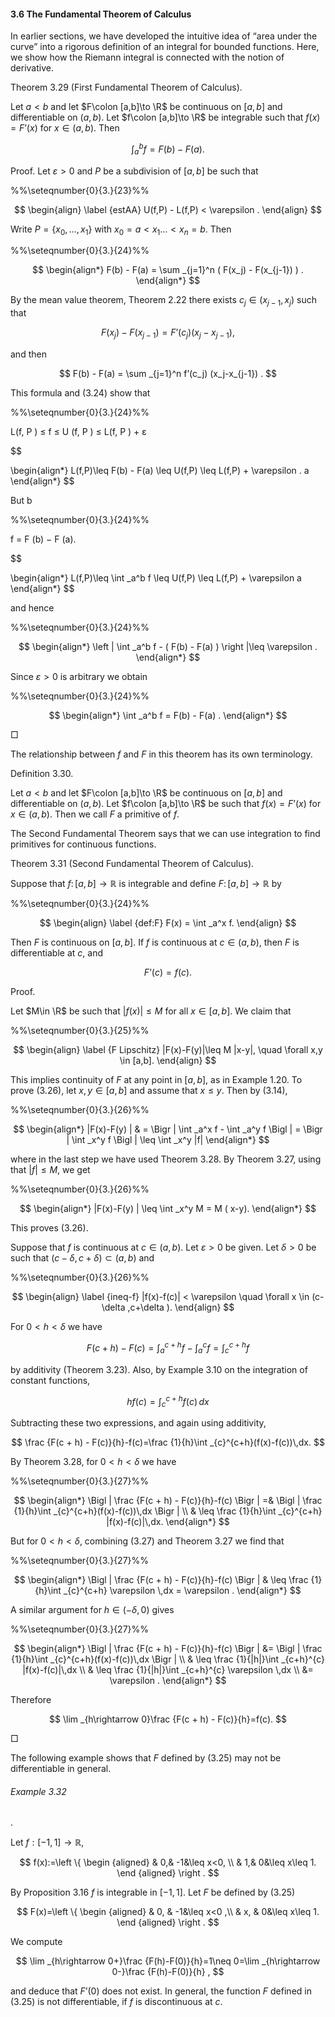 #### 3.6 The Fundamental Theorem of Calculus

In earlier sections, we have developed the intuitive idea of “area under the curve” into a rigorous definition of an integral for bounded functions. Here, we show how the Riemann integral is connected with the notion of derivative.

Theorem 3.29 (First Fundamental Theorem of Calculus).

Let $a<b$ and let $F\colon [a,b]\to \R$ be continuous on $[a,b]$ and differentiable on $(a,b)$. Let $f\colon [a,b]\to \R$ be integrable such that $f(x) = F’(x)$ for $x\in (a,b)$. Then

$$
\int _a^b f = F(b) - F(a).
$$

Proof. Let $\varepsilon >0$ and $P$ be a subdivision of $[a,b]$ be such that

%%\seteqnumber{0}{3.}{23}%%

$$
\begin{align} \label {estAA} U(f,P) - L(f,P) < \varepsilon . \end{align}
$$

Write $P = \{x_0,\ldots ,x_1\}$ with $x_0 = a < x_1 \ldots < x_n=b$. Then

%%\seteqnumber{0}{3.}{24}%%

$$
\begin{align*} F(b) - F(a) = \sum _{j=1}^n ( F(x_j) - F(x_{j-1}) ) . \end{align*}
$$

By the mean value theorem, Theorem 2.22 there exists $c_j \in (x_{j-1},x_j)$ such that

$$
F(x_j) - F(x_{j-1}) = F’(c_j) (x_j-x_{j-1}),
$$

and then

$$
F(b) - F(a) = \sum _{j=1}^n f’(c_j) (x_j-x_{j-1}) .
$$

This formula and (3.24) show that

%%\seteqnumber{0}{3.}{24}%%

L(f, P ) ≤ f ≤ U (f, P ) ≤ L(f, P ) + ε

$$

\begin{align*} L(f,P)\leq F(b) - F(a) \leq U(f,P) \leq L(f,P) + \varepsilon . a \end{align*}
$$

But b

%%\seteqnumber{0}{3.}{24}%%

f = F (b) − F (a).

$$

\begin{align*} L(f,P)\leq \int _a^b f \leq U(f,P) \leq L(f,P) + \varepsilon a \end{align*}
$$

and hence

%%\seteqnumber{0}{3.}{24}%%

$$
\begin{align*} \left | \int _a^b f - ( F(b) - F(a) ) \right |\leq \varepsilon . \end{align*}
$$

Since $\varepsilon >0$ is arbitrary we obtain

%%\seteqnumber{0}{3.}{24}%%

$$
\begin{align*} \int _a^b f = F(b) - F(a) . \end{align*}
$$

□

The relationship between $f$ and $F$ in this theorem has its own terminology.

Definition 3.30.

Let $a<b$ and let $F\colon [a,b]\to \R$ be continuous on $[a,b]$ and differentiable on $(a,b)$. Let $f\colon [a,b]\to \R$ be such that $f(x) = F’(x)$ for $x\in (a,b)$. Then we call $F$ a primitive of $f$.

The Second Fundamental Theorem says that we can use integration to find primitives for continuous functions.

Theorem 3.31 (Second Fundamental Theorem of Calculus).

Suppose that $f \colon [a, b] \rightarrow \mathbb {R}$ is integrable and define $F \colon [a, b] \rightarrow \mathbb {R}$ by

%%\seteqnumber{0}{3.}{24}%%

$$
\begin{align} \label {def:F} F(x) = \int _a^x f. \end{align}
$$

Then $F$ is continuous on $[a,b]$. If $f$ is continuous at $c \in (a, b)$, then $F$ is differentiable at $c$, and

$$
F’(c) = f(c).
$$

Proof.

Let $M\in \R$ be such that $|f(x)| \leq M$ for all $x\in [a,b]$. We claim that

%%\seteqnumber{0}{3.}{25}%%

$$
\begin{align} \label {F Lipschitz} |F(x)-F(y)|\leq M |x-y|, \quad \forall x,y \in [a,b]. \end{align}
$$

This implies continuity of $F$ at any point in $[a,b]$, as in Example 1.20. To prove (3.26), let $x,y\in [a,b]$ and assume that $x\leq y$. Then by (3.14),

%%\seteqnumber{0}{3.}{26}%%

$$
\begin{align*} |F(x)-F(y) | & = \Bigr | \int _a^x f - \int _a^y f \Bigl | = \Bigr | \int _x^y f \Bigl | \leq \int _x^y |f| \end{align*}
$$

where in the last step we have used Theorem 3.28. By Theorem 3.27, using that $|f|\leq M$, we get

%%\seteqnumber{0}{3.}{26}%%

$$
\begin{align*} |F(x)-F(y) | \leq \int _x^y M = M ( x-y). \end{align*}
$$

This proves (3.26).

Suppose that $f$ is continuous at $c\in (a,\,b)$. Let $\varepsilon >0$ be given. Let $\delta >0$ be such that $(c-\delta ,c+\delta ) \subset (a,b)$ and

%%\seteqnumber{0}{3.}{26}%%

$$
\begin{align} \label {ineq-f} |f(x)-f(c)| < \varepsilon \quad \forall x \in (c-\delta ,c+\delta ). \end{align}
$$

For $0<h<\delta$ we have

$$
F(c + h) - F(c) = \int _a^{c + h} f - \int _a^c f = \int _c^{c + h} f
$$

by additivity (Theorem 3.23). Also, by Example 3.10 on the integration of constant functions,

$$
hf(c)=\int _{c}^{c+h} f(c)\,dx
$$

Subtracting these two expressions, and again using additivity,

$$
\frac {F(c + h) - F(c)}{h}-f(c)=\frac {1}{h}\int _{c}^{c+h}(f(x)-f(c))\,dx.
$$

By Theorem 3.28, for $0<h<\delta$ we have

%%\seteqnumber{0}{3.}{27}%%

$$
\begin{align*} \Bigl | \frac {F(c + h) - F(c)}{h}-f(c) \Bigr | =& \Bigl | \frac {1}{h}\int _{c}^{c+h}(f(x)-f(c))\,dx \Bigr | \\ & \leq \frac {1}{h}\int _{c}^{c+h} |f(x)-f(c)|\,dx. \end{align*}
$$

But for $0<h<\delta$, combining (3.27) and Theorem 3.27 we find that

%%\seteqnumber{0}{3.}{27}%%

$$
\begin{align*} \Bigl | \frac {F(c + h) - F(c)}{h}-f(c) \Bigr | & \leq \frac {1}{h}\int _{c}^{c+h} \varepsilon \,dx = \varepsilon . \end{align*}
$$

A similar argument for $h\in (-\delta ,0)$ gives

%%\seteqnumber{0}{3.}{27}%%

$$
\begin{align*} \Bigl | \frac {F(c + h) - F(c)}{h}-f(c) \Bigr | &= \Bigl | \frac {1}{h}\int _{c}^{c+h}(f(x)-f(c))\,dx \Bigr | \\ & \leq \frac {1}{|h|}\int _{c+h}^{c} |f(x)-f(c)|\,dx \\ & \leq \frac {1}{|h|}\int _{c+h}^{c} \varepsilon \,dx \\ &= \varepsilon . \end{align*}
$$

Therefore

$$
\lim _{h\rightarrow 0}\frac {F(c + h) - F(c)}{h}=f(c).
$$

□

The following example shows that $F$ defined by (3.25) may not be differentiable in general.

###### Example 3.32

.

Let $f:[-1,1]\rightarrow \mathbb {R}$,

$$
f(x):=\left \{ \begin {aligned} & 0,& -1&\leq x<0, \\ & 1,& 0&\leq x\leq 1. \end {aligned} \right .
$$

By Proposition 3.16 $f$ is integrable in $[-1,1]$. Let $F$ be defined by (3.25)

$$
F(x)=\left \{ \begin {aligned} & 0, & -1&\leq x<0 ,\\ & x, & 0&\leq x\leq 1. \end {aligned} \right .
$$

We compute

$$
\lim _{h\rightarrow 0+}\frac {F(h)-F(0)}{h}=1\neq 0=\lim _{h\rightarrow 0-}\frac {F(h)-F(0)}{h} ,
$$

and deduce that $F’(0)$ does not exist. In general, the function $F$ defined in (3.25) is not differentiable, if $f$ is discontinuous at $c$.
